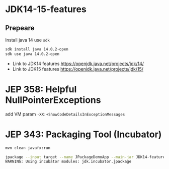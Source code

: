 # JDK14-15-features

## Prepeare

Install java 14 use `sdk`

```bash
sdk install java 14.0.2-open
sdk use java 14.0.2-open
```

* Link to JDK14 features https://openjdk.java.net/projects/jdk/14/
* Link to JDK15 features https://openjdk.java.net/projects/jdk/15/


# JEP 358: Helpful NullPointerExceptions

add VM param `-XX:+ShowCodeDetailsInExceptionMessages`


# JEP 343: Packaging Tool (Incubator)

```bash
mvn clean javafx:run
```

```bash
jpackage --input target --name JPackageDemoApp --main-jar JDK14-features-0.0.1-SNAPSHOT-jar-with-dependencies.jar --main-class n04_jep343_Packaging_Tool_Incubator.App --type dmg --java-options '--enable-preview'
WARNING: Using incubator modules: jdk.incubator.jpackage
```